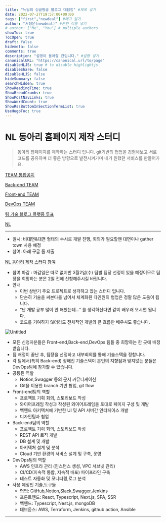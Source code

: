 ```yaml
---
title: "뉴딜의 싱글벙글 블로그 대탐험" #제목 넣기
date: 2022-07-27T19:57:00+09:00
tags: ["first","newdeal"] #태그 달기
author: "서청운(newdeal)" #본인 이름 넣기  
# author: ["Me", "You"] # multiple authors
showToc: true
TocOpen: true
draft: false
hidemeta: false
comments: true
description: "설명이 들어갈 칸입니다." #설명 넣기
canonicalURL: "https://canonical.url/to/page"
disableHLJS: true # to disable highlightjs
disableShare: false
disableHLJS: false  
hideSummary: false
searchHidden: true
ShowReadingTime: true
ShowBreadCrumbs: true
ShowPostNavLinks: true
ShowWordCount: true
ShowRssButtonInSectionTermList: true
UseHugoToc: true
---
```

# NL 동아리 홈페이지 제작 스터디

> 동아리 웹페이지를 제작하는 스터디 입니다. git기반의 협업을 경험해보고 서로 코드를 공유하며 더 좋은 방향으로 발전시켜가며 내가 원했던 서비스를 만들어가요.
> 

[TEAM 통합공지](https://www.notion.so/TEAM-605b79b1c9564f06898fd8b192c1f87c)

[Back-end TEAM](https://www.notion.so/Back-end-TEAM-389c513d77724ffe82f485aae3390477)

[Front-end TEAM](https://www.notion.so/Front-end-TEAM-959c4eacbdd14b7a9916d974af824597)

[DevOps TEAM](https://www.notion.so/DevOps-TEAM-681a8e3a790844b59c8690f0be55e72d)

[팀 기술 블로그 플랫폼 투표](https://www.notion.so/1d329e203dc24866960d11bfd1f5f192)

[NL](https://github.com/Network-Leader)

---

- 일시: 비대면&대면 형태의 수시로 개발 진행, 회의가 필요할땐 대면이나 gather town 사용 예정
- 참여: 아래 구글 폼 제출

[NL 동아리 제작 스터디 참여](https://forms.gle/PnEKoMSiudSHUyao7)

- 참여 마감 : 마감일은 따로 없지만 3월2일(수) 팀별 팀장 선정이 있을 예정이므로 팀장을 희망하는 분은 2일 전에 신청해주시길 바랍니다.
- 안내
    - 이번 상반기 주요 프로젝트로 생각하고 있는 스터디 입니다.
    - 단순히 기술을 써본다를 넘어서 체계화된 다인원의 협업은 정말 많은 도움이 됩니다.
    - “난 개발 공부 많이 안 해봤는데…” 를 생각하신다면 같이 배우러 오시면 됩니다.
    - 코드를 기여하지 않더라도 전체적인 개발의 큰 흐름만 배우셔도 좋습니다.

![Untitled](NL%20%E1%84%83%E1%85%A9%E1%86%BC%E1%84%8B%E1%85%A1%E1%84%85%E1%85%B5%20%E1%84%92%E1%85%A9%E1%86%B7%E1%84%91%E1%85%A6%E1%84%8B%E1%85%B5%E1%84%8C%E1%85%B5%20%E1%84%8C%E1%85%A6%E1%84%8C%E1%85%A1%E1%86%A8%20%E1%84%89%E1%85%B3%E1%84%90%E1%85%A5%E1%84%83%E1%85%B5%20ff86c69bcbdd4325a4ed475c3e77c974/Untitled.png)

- 모든 신청자분들은 Front-end,Back-end,DevOps 팀들 중 희망하는 한 곳에 배정받습니다.
- 팀 배정이 끝난 후, 팀장을 선정하고 내부회의를 통해 기술스택을 정합니다.
- 각 팀에서(특히 Back-end) 정해진 기술스택이 본인의 지향점과 맞지않는 분들은 DevOps팀에 참가할 수 있습니다.
- 공통된 역할
    - Notion,Swagger 등의 문서 커뮤니케이션
    - Git을 이용한 branch 기반 협업, git flow
- Front-end팀의 역할
    - 프로젝트 기획 회의, 스토리보드 작성
    - 와이어프레임 작성과 작성된 와이어프레임을 토대로 페이지 구성 및 개발
    - 백엔드 아키텍쳐에 기반한 UI 및 API 서버간 인터페이스 개발
    - 디자인팀과 협업
- Back-end팀의 역할
    - 프로젝트 기획 회의, 스토리보드 작성
    - REST API 로직 개발
    - DB 설계 및 개발
    - 아키텍처 설계 및 분석
    - Cloud 기반 환경의 서비스 설계 및 구축, 운영
- DevOps팀의 역할
    - AWS 인프라 관리 (인스턴스 생성, VPC 서브넷 관리)
    - CI/CD(지속적 통합, 지속적 배포) 파이프라인 구축
    - 테스트 자동화 및 모니터링,로그 분석
- 사용 예정인 기술,도구들
    - 협업: GitHub,Notion,Slack,Swagger,Jenkins
    - 프론트엔드: React, Typescript, Next.js, SPA, SSR
    - 백엔드: Typescript, Nest.js, mongoDB
    - 데브옵스: AWS, Terraform, Jenkins, github action, Ansible

---